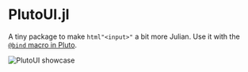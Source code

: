 # PlutoUI.jl

A tiny package to make `html"<input>"` a bit more Julian. Use it with the [`@bind` macro in Pluto](https://github.com/fonsp/Pluto.jl).

![PlutoUI showcase](https://user-images.githubusercontent.com/6933510/79402968-cc203300-7f8d-11ea-8f4c-7b136a5419ef.gif)
